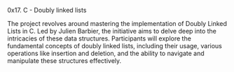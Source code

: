 0x17. C - Doubly linked lists



The project revolves around mastering the implementation of Doubly Linked Lists in C. Led by Julien Barbier, the initiative aims to delve deep into the intricacies of these data structures. Participants will explore the fundamental concepts of doubly linked lists, including their usage, various operations like insertion and deletion, and the ability to navigate and manipulate these structures effectively.
